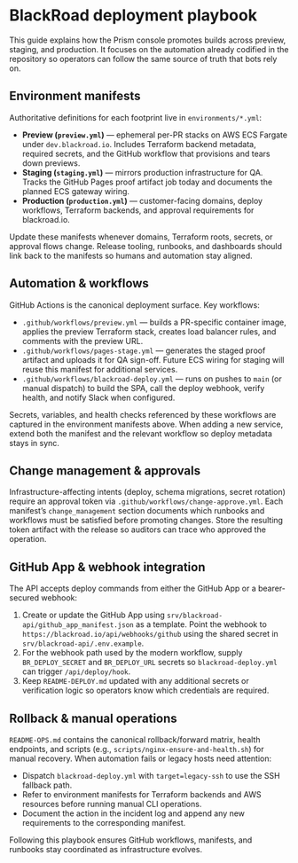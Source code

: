 # BlackRoad deployment playbook

This guide explains how the Prism console promotes builds across preview, staging,
and production. It focuses on the automation already codified in the repository
so operators can follow the same source of truth that bots rely on.

## Environment manifests

Authoritative definitions for each footprint live in `environments/*.yml`:

- **Preview (`preview.yml`)** — ephemeral per-PR stacks on AWS ECS Fargate
  under `dev.blackroad.io`. Includes Terraform backend metadata, required
  secrets, and the GitHub workflow that provisions and tears down previews.
- **Staging (`staging.yml`)** — mirrors production infrastructure for QA. Tracks
  the GitHub Pages proof artifact job today and documents the planned ECS
  gateway wiring.
- **Production (`production.yml`)** — customer-facing domains, deploy workflows,
  Terraform backends, and approval requirements for blackroad.io.

Update these manifests whenever domains, Terraform roots, secrets, or approval
flows change. Release tooling, runbooks, and dashboards should link back to the
manifests so humans and automation stay aligned.

## Automation & workflows

GitHub Actions is the canonical deployment surface. Key workflows:

- `.github/workflows/preview.yml` — builds a PR-specific container image,
  applies the preview Terraform stack, creates load balancer rules, and comments
  with the preview URL.
- `.github/workflows/pages-stage.yml` — generates the staged proof artifact and
  uploads it for QA sign-off. Future ECS wiring for staging will reuse this
  manifest for additional services.
- `.github/workflows/blackroad-deploy.yml` — runs on pushes to `main` (or manual
  dispatch) to build the SPA, call the deploy webhook, verify health, and notify
  Slack when configured.

Secrets, variables, and health checks referenced by these workflows are
captured in the environment manifests above. When adding a new service, extend
both the manifest and the relevant workflow so deploy metadata stays in sync.

## Change management & approvals

Infrastructure-affecting intents (deploy, schema migrations, secret rotation)
require an approval token via `.github/workflows/change-approve.yml`. Each
manifest’s `change_management` section documents which runbooks and workflows
must be satisfied before promoting changes. Store the resulting token artifact
with the release so auditors can trace who approved the operation.

## GitHub App & webhook integration

The API accepts deploy commands from either the GitHub App or a bearer-secured
webhook:

1. Create or update the GitHub App using
   `srv/blackroad-api/github_app_manifest.json` as a template. Point the webhook
   to `https://blackroad.io/api/webhooks/github` using the shared secret in
   `srv/blackroad-api/.env.example`.
2. For the webhook path used by the modern workflow, supply `BR_DEPLOY_SECRET`
   and `BR_DEPLOY_URL` secrets so `blackroad-deploy.yml` can trigger
   `/api/deploy/hook`.
3. Keep `README-DEPLOY.md` updated with any additional secrets or verification
   logic so operators know which credentials are required.

## Rollback & manual operations

`README-OPS.md` contains the canonical rollback/forward matrix, health endpoints,
and scripts (e.g., `scripts/nginx-ensure-and-health.sh`) for manual recovery.
When automation fails or legacy hosts need attention:

- Dispatch `blackroad-deploy.yml` with `target=legacy-ssh` to use the SSH
  fallback path.
- Refer to environment manifests for Terraform backends and AWS resources before
  running manual CLI operations.
- Document the action in the incident log and append any new requirements to the
  corresponding manifest.

Following this playbook ensures GitHub workflows, manifests, and runbooks stay
coordinated as infrastructure evolves.

